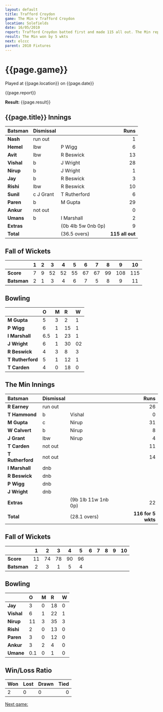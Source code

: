 ```yaml
---
layout: default
title: Trafford Croydon
game: The Min v Trafford Croydon
location: Solefields
date: 16/05/2010
report: Trafford Croydon batted first and made 115 all out. The Min replied with 116 for 5 wkts
result: The Min won by 5 wkts
next: elccc
parent: 2010 Fixtures
---
```


# {{page.game}}

Played at {{page.location}} on {{page.date}}

{{page.report}}

**Result:** {{page.result}}

## {{page.title}} Innings

| Batsman | Dismissal |  | Runs |
|:---|:---|---|---:|
| **Nash** | run out |  | 1 |
| **Hemel** | lbw | P Wigg | 6 |
| **Avit** | lbw | R Beswick | 13 |
| **Vishal** | b | J Wright | 28 |
| **Nirup** | b | J Wright | 1 |
| **Jay** | b | R Beswick | 3 |
| **Rishi** | lbw | R Beswick | 10 |
| **Sunil** | c J Grant | T Rutherford | 6 |
| **Paren** | b | M Gupta | 29 |
| **Ankur** | not out |  | 0 |
| **Umans** | b | I Marshall | 2 |
| **Extras** | | (0b 4lb 5w 0nb 0p) | 9 |
| **Total** | | (36.5 overs) | **115 all out** |

## Fall of Wickets

| | 1 | 2 | 3 | 4 | 5 | 6 | 7 | 8 | 9 | 10 |
|---|:---:|:---:|:---:|:---:|:---:|:---:|:---:|:---:|:---:|:---:|
| **Score** | 7 | 9 | 52 | 52 | 55 | 67 | 67 | 99 | 108 | 115 |
| **Batsman** | 2 | 1 | 3 | 4 | 6 | 7 | 5 | 8 | 9 | 11 |

## Bowling

| | O | M | R | W |
|---|:---|:---|:---|:---|
| **M Gupta** | 5 | 3 | 2 | 1 |
| **P Wigg** | 6 | 1 | 15 | 1 |
| **I Marshall** | 6.5 | 1 | 23 | 1 |
| **J Wright** | 6 | 1 | 30 | 02|
| **R Beswick** | 4 | 3 | 8 | 3 |
| **T Rutherford** | 5 | 1 | 12 | 1 |
| **T Carden** | 4 | 0 | 18 | 0 |


## The Min Innings

| Batsman | Dismissal |  | Runs |
|:---|:---|---|---:|
| **R Earney** | run out |  | 26 |
| **T Hammond** | b | Vishal | 0 |
| **M Gupta** | c | Nirup | 31 |
| **W Calvert** | b | Nirup | 8 |
| **J Grant** | lbw | Nirup | 4 |
| **T Carden** | not out |  | 11 |
| **T Rutherford** | not out |  | 14 |
| **I Marshall** | dnb |  |  |
| **R Beswick** | dnb |  |  |
| **P Wigg** | dnb |  |  |
| **J Wright** | dnb |  |  |
| **Extras** | | (9b 1lb 11w 1nb 0p) | 22 |
| **Total** | | (28.1 overs) | **116 for 5 wkts** |

## Fall of Wickets

| | 1 | 2 | 3 | 4 | 5 | 6 | 7 | 8 | 9 | 10 |
|---|:---:|:---:|:---:|:---:|:---:|:---:|:---:|:---:|:---:|:---:|
| **Score** | 11 | 74 | 78 | 90 | 96 |  |  |  |  |  |
| **Batsman** | 2 | 3 | 1 | 5 | 4 |  |  |  |  |  |

## Bowling

| | O | M | R | W |
|---|:---|:---|:---|:---|
| **Jay** | 3 | 0 | 18 | 0 |
| **Vishal** | 6 | 1 | 22 | 1 |
| **Nirup** | 11 | 3 | 35 | 3 |
| **Rishi** | 2 | 0 | 13 | 0 |
| **Paren** | 3 | 0 | 12 | 0 |
| **Ankur** | 3 | 2 | 4 | 0 |
| **Umane** | 0.1 | 0 | 1 | 0 |

## Win/Loss Ratio

| Won | Lost | Drawn | Tied |
|:---|:---|:---|---:|
| 2 | 0 | 0 | 0 |

[Next game:]({{page.next}})